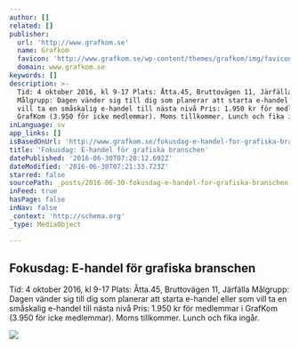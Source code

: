 ```yaml
---
author: []
related: []
publisher:
  url: 'http://www.grafkom.se'
  name: Grafkom
  favicon: 'http://www.grafkom.se/wp-content/themes/grafkom/img/favicon.ico'
  domain: www.grafkom.se
keywords: []
description: >-
  Tid: 4 oktober 2016, kl 9-17 Plats: Åtta.45, Bruttovägen 11, Järfälla
  Målgrupp: Dagen vänder sig till dig som planerar att starta e-handel eller som
  vill ta en småskalig e-handel till nästa nivå Pris: 1.950 kr för medlemmar i
  GrafKom (3.950 för icke medlemmar). Moms tillkommer. Lunch och fika ingår.
inLanguage: sv
app_links: []
isBasedOnUrl: 'http://www.grafkom.se/fokusdag-e-handel-for-grafiska-branschen/'
title: 'Fokusdag: E-handel för grafiska branschen'
datePublished: '2016-06-30T07:28:12.692Z'
dateModified: '2016-06-30T07:21:33.723Z'
starred: false
sourcePath: _posts/2016-06-30-fokusdag-e-handel-for-grafiska-branschen.md
inFeed: true
hasPage: false
inNav: false
_context: 'http://schema.org'
_type: MediaObject

---
```

<article style=""><h1>Fokusdag: E-handel för grafiska branschen</h1><p>Tid: 4 oktober 2016, kl 9-17 Plats: Åtta.45, Bruttovägen 11, Järfälla Målgrupp: Dagen vänder sig till dig som planerar att starta e-handel eller som vill ta en småskalig e-handel till nästa nivå Pris: 1.950 kr för medlemmar i GrafKom (3.950 för icke medlemmar). Moms tillkommer. Lunch och fika ingår.</p><img src="http://www.grafkom.se/wp-content/uploads/2016/05/urban_1000x400px_0.jpg" /></article>